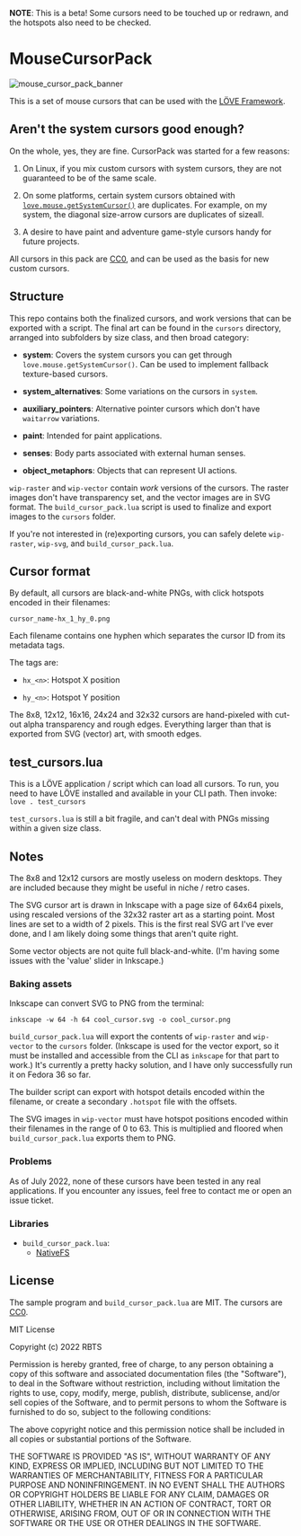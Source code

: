 **NOTE**: This is a beta! Some cursors need to be touched up or redrawn, and the hotspots also need to be checked.


# MouseCursorPack

![mouse_cursor_pack_banner](https://user-images.githubusercontent.com/23288188/179344010-81e65575-7c4f-4348-8462-37c217b2e422.png)


This is a set of mouse cursors that can be used with the [LÖVE Framework](https://love2d.org).


## Aren't the system cursors good enough?

On the whole, yes, they are fine. CursorPack was started for a few reasons:

1) On Linux, if you mix custom cursors with system cursors, they are not guaranteed to be of the same scale.

2) On some platforms, certain system cursors obtained with [`love.mouse.getSystemCursor()`](https://love2d.org/wiki/love.mouse.getSystemCursor) are duplicates. For example, on my system, the diagonal size-arrow cursors are duplicates of sizeall.

3) A desire to have paint and adventure game-style cursors handy for future projects.

All cursors in this pack are [CC0](https://creativecommons.org/publicdomain/zero/1.0/), and can be used as the basis for new custom cursors.


## Structure

This repo contains both the finalized cursors, and work versions that can be exported with a script. The final art can be found in the `cursors` directory, arranged into subfolders by size class, and then broad category:

* **system**: Covers the system cursors you can get through `love.mouse.getSystemCursor()`. Can be used to implement fallback texture-based cursors.

* **system_alternatives**: Some variations on the cursors in `system`.

* **auxiliary_pointers**: Alternative pointer cursors which don't have `waitarrow` variations.

* **paint**: Intended for paint applications.

* **senses**: Body parts associated with external human senses.

* **object_metaphors**: Objects that can represent UI actions.


`wip-raster` and `wip-vector` contain *work* versions of the cursors. The raster images don't have transparency set, and the vector images are in SVG format. The `build_cursor_pack.lua` script is used to finalize and export images to the `cursors` folder.

If you're not interested in (re)exporting cursors, you can safely delete `wip-raster`, `wip-svg`, and `build_cursor_pack.lua`.


## Cursor format

By default, all cursors are black-and-white PNGs, with click hotspots encoded in their filenames:

`cursor_name-hx_1_hy_0.png`

Each filename contains one hyphen which separates the cursor ID from its metadata tags.

The tags are:

* `hx_<n>`: Hotspot X position

* `hy_<n>`: Hotspot Y position


The 8x8, 12x12, 16x16, 24x24 and 32x32 cursors are hand-pixeled with cut-out alpha transparency and rough edges. Everything larger than that is exported from SVG (vector) art, with smooth edges.


## test\_cursors.lua

This is a LÖVE application / script which can load all cursors. To run, you need to have LÖVE installed and available in your CLI path. Then invoke: `love . test_cursors`

`test_cursors.lua` is still a bit fragile, and can't deal with PNGs missing within a given size class.


## Notes

The 8x8 and 12x12 cursors are mostly useless on modern desktops. They are included because they might be useful in niche / retro cases.

The SVG cursor art is drawn in Inkscape with a page size of 64x64 pixels, using rescaled versions of the 32x32 raster art as a starting point. Most lines are set to a width of 2 pixels. This is the first real SVG art I've ever done, and I am likely doing some things that aren't quite right.

Some vector objects are not quite full black-and-white. (I'm having some issues with the 'value' slider in Inkscape.)


### Baking assets

Inkscape can convert SVG to PNG from the terminal:

`inkscape -w 64 -h 64 cool_cursor.svg -o cool_cursor.png`

`build_cursor_pack.lua` will export the contents of `wip-raster` and `wip-vector` to the `cursors` folder. (Inkscape is used for the vector export, so it must be installed and accessible from the CLI as `inkscape` for that part to work.) It's currently a pretty hacky solution, and I have only successfully run it on Fedora 36 so far.

The builder script can export with hotspot details encoded within the filename, or create a secondary `.hotspot` file with the offsets.

The SVG images in `wip-vector` must have hotspot positions encoded within their filenames in the range of 0 to 63. This is multiplied and floored when `build_cursor_pack.lua` exports them to PNG.


### Problems

As of July 2022, none of these cursors have been tested in any real applications. If you encounter any issues, feel free to contact me or open an issue ticket.


### Libraries

* `build_cursor_pack.lua`:
  * [NativeFS](https://github.com/EngineerSmith/nativefs)


## License

The sample program and `build_cursor_pack.lua` are MIT. The cursors are [CC0](https://creativecommons.org/publicdomain/zero/1.0/).

MIT License

Copyright (c) 2022 RBTS

Permission is hereby granted, free of charge, to any person obtaining a copy
of this software and associated documentation files (the "Software"), to deal
in the Software without restriction, including without limitation the rights
to use, copy, modify, merge, publish, distribute, sublicense, and/or sell
copies of the Software, and to permit persons to whom the Software is
furnished to do so, subject to the following conditions:

The above copyright notice and this permission notice shall be included in all
copies or substantial portions of the Software.

THE SOFTWARE IS PROVIDED "AS IS", WITHOUT WARRANTY OF ANY KIND, EXPRESS OR
IMPLIED, INCLUDING BUT NOT LIMITED TO THE WARRANTIES OF MERCHANTABILITY,
FITNESS FOR A PARTICULAR PURPOSE AND NONINFRINGEMENT. IN NO EVENT SHALL THE
AUTHORS OR COPYRIGHT HOLDERS BE LIABLE FOR ANY CLAIM, DAMAGES OR OTHER
LIABILITY, WHETHER IN AN ACTION OF CONTRACT, TORT OR OTHERWISE, ARISING FROM,
OUT OF OR IN CONNECTION WITH THE SOFTWARE OR THE USE OR OTHER DEALINGS IN THE
SOFTWARE.
